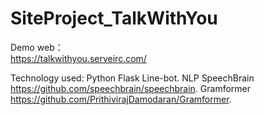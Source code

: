 # SiteProject_TalkWithYou
Demo web：  
https://talkwithyou.serveirc.com/  
  
 Technology used: Python Flask Line-bot. 
 NLP SpeechBrain https://github.com/speechbrain/speechbrain. 
 Gramformer https://github.com/PrithivirajDamodaran/Gramformer. 
 

